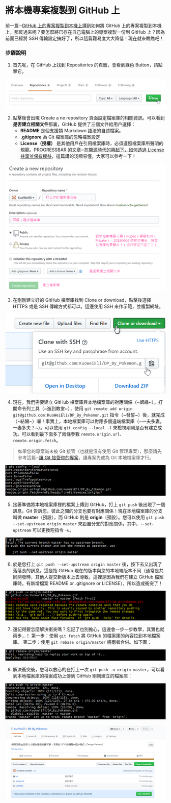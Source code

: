 # 將本機專案複製到 GitHub 上

前一篇─[GitHub 上的專案複製到本機上](1_GitHub_To_Local.md "再去前一篇回味一下！")講到如何將 GitHub 上的專案複製到本機上，那反過來呢？要怎麼將已存在自己電腦上的專案複製一份到 GitHub 上？因為前面已經將 SSH 傳輸設定搞好了，所以這篇難易度大大降低！現在就來瞧瞧吧！

### 步驟說明
1. 首先呢，在 GitHub 上找到 Repositories 的頁籤，會看到綠色 Button，請點擊它。

![LocalToGitHub1](/1_Basic/GitHub/Image/2_LocalToGitHub1.png "LocalToGitHub1")

2. 點擊後會出現 Create a ne repository 頁面設定檔案庫的相關資訊。可以看到**是否建立相關文件**那裏，GitHub 提供了三個文件給用戶選擇：
    * **README** 是個支援類 Markdown 語法的自述檔案。
    * **.gitignore** 為 Git 檔案庫的忽略檔案設定
    * **License（授權）** 是其他用戶在引用檔案庫時，必須遵照檔案庫所聲明的規範。PROGRESSBAR 的文章─[在開源時代的興起下，如何透過 License 共享並保有權益](https://progressbar.tw/posts/61 "點我去看 License 好文！")，這篇講的淺顯易懂，大家可以參考一下！

![LocalToGitHub2](/1_Basic/GitHub/Image/2_LocalToGitHub2.png "LocalToGitHub2")

3. 在剛剛建立好的 GitHub 檔案庫找到 Clone or download，點擊後選擇 HTTPS 或是 SSH 傳輸方式都可以。這邊使用 SSH 來作示範，並複製網址。

![LocalToGitHub3](/1_Basic/GitHub/Image/2_LocalToGitHub3.png "LocalToGitHub3")

4. 現在，我們需要建立 GitHub 檔案庫與本地檔案庫的對應關係（~姻緣~）。打開命令列工具（~進到教堂~），使用 `git remote add origin git@github.com:KuoWeiEli/DP_By_Pokemon.git`  指令（~發誓~）後，就完成（~結婚~）囉！事實上，本地檔案庫可以對應多個遠端檔案庫（~一夫多妻，一妻多夫？~）。可以使用 `git config --local -l` 來檢視剛剛是否有建立成功。可以看到最下面多了兩條參數 `remote.origin.url`、`remote.origin.fetch`。

> 如果您的專案尚未被 Git 接管（也就是沒有使用 Git 管理專案），那麼請先參考這篇─[讓 Git 接管你的專案](/1_Basic/Git/3_Git_Local_Repository.md "點擊去了解怎麼讓 Git 接管")，讓專案先成為 Git 本地檔案庫才行。

![LocalToGitHub4](/1_Basic/GitHub/Image/2_LocalToGitHub4.png "LocalToGitHub4")

5. 接著準備將本地檔案庫裡的檔案上傳到 GitHub，打上 `git push` 後出現了一個訊息。Git 告訴您，彼此之間的分支也要有對應關係！現在本地檔案庫的分支叫做 **master**（預設），而 GitHub 則是 **origin**（預設）。您可以使用 `git push --set-upstream origin master` 來設置分支的對應關係，其中，`--set-upstream` 可以更換短指令 `-u`。

![LocalToGitHub5](/1_Basic/GitHub/Image/2_LocalToGitHub5.png "LocalToGitHub5")

6. 於是您打上 `git push --set-upstream origin master` 後，按下去又出現了落落長的訊息。這是指 GitHub 現在的版本與您的本地端版本不同（通常是共同開發時，其他人提交新版本上去導致。這裡是因為我們在建立 GitHub 檔案庫時，有新增檔案 README or .gitignore or LICENSE），所以造成衝突了！

![LocalToGitHub6](/1_Basic/GitHub/Image/2_LocalToGitHub6.png "LocalToGitHub6")

7. 還記得要怎麼解決衝突嗎？忘記了也別擔心，這邊會一步一步教學，其實也就兩步...！
第一步：使用 `git fetch` 將 GitHub 的檔案庫的內容拉到本地檔案庫。
第二步：使用 `git rebase origin/master` 將兩者合併。如下圖：

![LocalToGitHub7](/1_Basic/GitHub/Image/2_LocalToGitHub7.png "LocalToGitHub7")

8. 解決衝突後，您可以放心的在打上一次 `git push -u origin master`，可以看到本地檔案庫的檔案成功上傳到 GitHub 剛剛建立的檔案庫：

![LocalToGitHub8](/1_Basic/GitHub/Image/2_LocalToGitHub8.png "LocalToGitHub8")

![LocalToGitHub9](/1_Basic/GitHub/Image/2_LocalToGitHub9.png "LocalToGitHub9")





